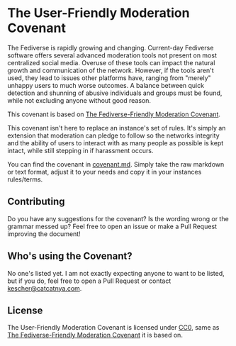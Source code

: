 # The User-Friendly Moderation Covenant

The Fediverse is rapidly growing and changing. Current-day Fediverse software offers several advanced moderation tools not present on most centralized social media. Overuse of these tools can impact the natural growth and communication of the network. However, if the tools aren't used, they lead to issues other platforms have, ranging from "merely" unhappy users to much worse outcomes. A balance between quick detection and shunning of abusive individuals and groups must be found, while not excluding anyone without good reason.

This covenant is based on [The Fediverse-Friendly Moderation Covenant](https://github.com/pixeldesu/fediverse-friendly-moderation-covenant).

This covenant isn't here to replace an instance's set of rules. It's simply an extension that moderation can pledge to follow so the networks integrity and the ability of users to interact with as many people as possible is kept intact, while still stepping in if harassment occurs.

You can find the covenant in [covenant.md](covenant.md). Simply take the raw markdown or text format, adjust it to your needs and copy it in your instances rules/terms.

## Contributing

Do you have any suggestions for the covenant? Is the wording wrong or the grammar messed up? Feel free to open an issue or make a Pull Request improving the document!

## Who's using the Covenant?

No one's listed yet. I am not exactly expecting anyone to want to be listed, but if you do, feel free to open a Pull Request or contact [kescher@catcatnya.com](https://catcatnya.com/@kescher).

## License

The User-Friendly Moderation Covenant is licensed under [CC0](LICENSE), same as [The Fediverse-Friendly Moderation Covenant](https://github.com/pixeldesu/fediverse-friendly-moderation-covenant) it is based on.

